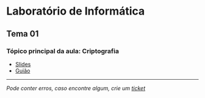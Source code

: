 # Laboratório de Informática
## Tema 01
### Tópico principal da aula: Criptografia

* [Slides](https://github.com/TiagoRG/uaveiro-leci/blob/master/1ano/1semestre/iei/tema01/tema-1-criptografia.pdf)
* [Guião](https://github.com/TiagoRG/uaveiro-leci/blob/master/1ano/1semestre/iei/tema01/guide-1-cripto.pdf)

---
*Pode conter erros, caso encontre algum, crie um* [*ticket*](https://github.com/TiagoRG/uaveiro-leci/issues/new)

